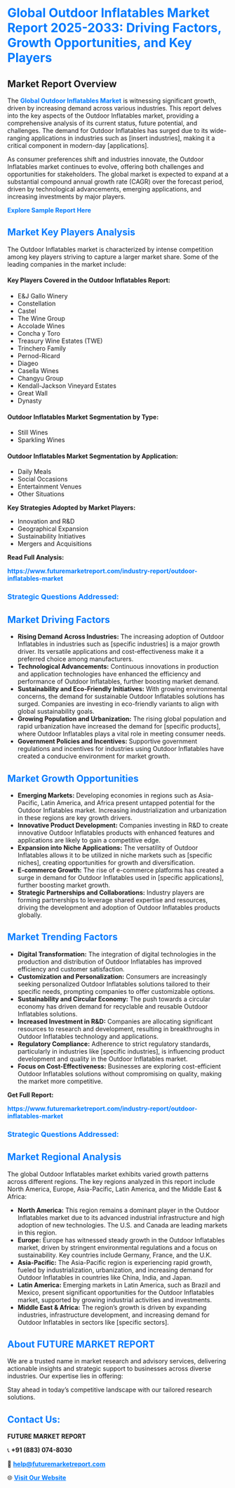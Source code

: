 <h1 style="color: #007BFF;">Global Outdoor Inflatables Market Report 2025-2033: Driving Factors, Growth Opportunities, and Key Players</h1>

<section id="overview">
<h2>Market Report Overview</h2>
<p>The <a href="https://www.futuremarketreport.com/industry-report/outdoor-inflatables-market" style="color: #007BFF; text-decoration: none;"><strong>Global Outdoor Inflatables Market</strong></a> is witnessing significant growth, driven by increasing demand across various industries. This report delves into the key aspects of the Outdoor Inflatables market, providing a comprehensive analysis of its current status, future potential, and challenges. The demand for Outdoor Inflatables has surged due to its wide-ranging applications in industries such as [insert industries], making it a critical component in modern-day [applications].</p>
<p>As consumer preferences shift and industries innovate, the Outdoor Inflatables market continues to evolve, offering both challenges and opportunities for stakeholders. The global market is expected to expand at a substantial compound annual growth rate (CAGR) over the forecast period, driven by technological advancements, emerging applications, and increasing investments by major players.</p>
</section>

<section id="overview">
<p><a href="https://www.futuremarketreport.com/request-sample/reportId=31941" style="color: #007BFF; text-decoration: none;"><strong>Explore Sample Report Here</strong></a></p>
</section>

<section id="key-players">
<h2 style="color: #007BFF;">Market Key Players Analysis</h2>
<p>The Outdoor Inflatables market is characterized by intense competition among key players striving to capture a larger market share. Some of the leading companies in the market include:</p>
<h4>Key Players Covered in the Outdoor Inflatables Report:</h4>
<ul><li>E&amp;J Gallo Winery</li><li>Constellation</li><li>Castel</li><li>The Wine Group</li><li>Accolade Wines</li><li>Concha y Toro</li><li>Treasury Wine Estates (TWE)</li><li>Trinchero Family</li><li>Pernod-Ricard</li><li>Diageo</li><li>Casella Wines</li><li>Changyu Group</li><li>Kendall-Jackson Vineyard Estates</li><li>Great Wall</li><li>Dynasty</li></ul>
<h4>Outdoor Inflatables Market Segmentation by Type:</h4>
<ul><li>Still Wines</li><li>Sparkling Wines</li></ul>

<h4>Outdoor Inflatables Market Segmentation by Application:</h4>
<ul><li>Daily Meals</li><li>Social Occasions</li><li>Entertainment Venues</li><li>Other Situations</li></ul>
<p><strong>Key Strategies Adopted by Market Players:</strong></p>
<ul>
<li>Innovation and R&D</li>
<li>Geographical Expansion</li>
<li>Sustainability Initiatives</li>
<li>Mergers and Acquisitions</li>
</ul>
</section>

<section>
<p><strong>Read Full Analysis: </strong></p><a href="https://www.futuremarketreport.com/industry-report/outdoor-inflatables-market" style="color: #007BFF; text-decoration: none;"><strong>https://www.futuremarketreport.com/industry-report/outdoor-inflatables-market</strong></a>
<h3 style="color: #007BFF;">Strategic Questions Addressed:</h3>
</section>

<section id="driving-factors">
<h2 style="color: #007BFF;">Market Driving Factors</h2>
<ul>
<li><strong>Rising Demand Across Industries:</strong> The increasing adoption of Outdoor Inflatables in industries such as [specific industries] is a major growth driver. Its versatile applications and cost-effectiveness make it a preferred choice among manufacturers.</li>
<li><strong>Technological Advancements:</strong> Continuous innovations in production and application technologies have enhanced the efficiency and performance of Outdoor Inflatables, further boosting market demand.</li>
<li><strong>Sustainability and Eco-Friendly Initiatives:</strong> With growing environmental concerns, the demand for sustainable Outdoor Inflatables solutions has surged. Companies are investing in eco-friendly variants to align with global sustainability goals.</li>
<li><strong>Growing Population and Urbanization:</strong> The rising global population and rapid urbanization have increased the demand for [specific products], where Outdoor Inflatables plays a vital role in meeting consumer needs.</li>
<li><strong>Government Policies and Incentives:</strong> Supportive government regulations and incentives for industries using Outdoor Inflatables have created a conducive environment for market growth.</li>
</ul>
</section>

<section id="growth-opportunities">
<h2 style="color: #007BFF;">Market Growth Opportunities</h2>
<ul>
<li><strong>Emerging Markets:</strong> Developing economies in regions such as Asia-Pacific, Latin America, and Africa present untapped potential for the Outdoor Inflatables market. Increasing industrialization and urbanization in these regions are key growth drivers.</li>
<li><strong>Innovative Product Development:</strong> Companies investing in R&D to create innovative Outdoor Inflatables products with enhanced features and applications are likely to gain a competitive edge.</li>
<li><strong>Expansion into Niche Applications:</strong> The versatility of Outdoor Inflatables allows it to be utilized in niche markets such as [specific niches], creating opportunities for growth and diversification.</li>
<li><strong>E-commerce Growth:</strong> The rise of e-commerce platforms has created a surge in demand for Outdoor Inflatables used in [specific applications], further boosting market growth.</li>
<li><strong>Strategic Partnerships and Collaborations:</strong> Industry players are forming partnerships to leverage shared expertise and resources, driving the development and adoption of Outdoor Inflatables products globally.</li>
</ul>
</section>

<section id="trending-factors">
<h2 style="color: #007BFF;">Market Trending Factors</h2>
<ul>
<li><strong>Digital Transformation:</strong> The integration of digital technologies in the production and distribution of Outdoor Inflatables has improved efficiency and customer satisfaction.</li>
<li><strong>Customization and Personalization:</strong> Consumers are increasingly seeking personalized Outdoor Inflatables solutions tailored to their specific needs, prompting companies to offer customizable options.</li>
<li><strong>Sustainability and Circular Economy:</strong> The push towards a circular economy has driven demand for recyclable and reusable Outdoor Inflatables solutions.</li>
<li><strong>Increased Investment in R&D:</strong> Companies are allocating significant resources to research and development, resulting in breakthroughs in Outdoor Inflatables technology and applications.</li>
<li><strong>Regulatory Compliance:</strong> Adherence to strict regulatory standards, particularly in industries like [specific industries], is influencing product development and quality in the Outdoor Inflatables market.</li>
<li><strong>Focus on Cost-Effectiveness:</strong> Businesses are exploring cost-efficient Outdoor Inflatables solutions without compromising on quality, making the market more competitive.</li>
</ul>
</section>

<section>
<p><strong>Get Full Report: </strong></p><a href="https://www.futuremarketreport.com/industry-report/outdoor-inflatables-market" style="color: #007BFF; text-decoration: none;"><strong>https://www.futuremarketreport.com/industry-report/outdoor-inflatables-market</strong></a>
<h3 style="color: #007BFF;">Strategic Questions Addressed:</h3>
</section>


<section id="regional-analysis">
<h2 style="color: #007BFF;">Market Regional Analysis</h2>
<p>The global Outdoor Inflatables market exhibits varied growth patterns across different regions. The key regions analyzed in this report include North America, Europe, Asia-Pacific, Latin America, and the Middle East & Africa:</p>
<ul>
<li><strong>North America:</strong> This region remains a dominant player in the Outdoor Inflatables market due to its advanced industrial infrastructure and high adoption of new technologies. The U.S. and Canada are leading markets in this region.</li>
<li><strong>Europe:</strong> Europe has witnessed steady growth in the Outdoor Inflatables market, driven by stringent environmental regulations and a focus on sustainability. Key countries include Germany, France, and the U.K.</li>
<li><strong>Asia-Pacific:</strong> The Asia-Pacific region is experiencing rapid growth, fueled by industrialization, urbanization, and increasing demand for Outdoor Inflatables in countries like China, India, and Japan.</li>
<li><strong>Latin America:</strong> Emerging markets in Latin America, such as Brazil and Mexico, present significant opportunities for the Outdoor Inflatables market, supported by growing industrial activities and investments.</li>
<li><strong>Middle East & Africa:</strong> The region’s growth is driven by expanding industries, infrastructure development, and increasing demand for Outdoor Inflatables in sectors like [specific sectors].</li>
</ul>
</section>

<footer>
<h2 style="color: #007BFF;">About FUTURE MARKET REPORT</h2>
<p>We are a trusted name in market research and advisory services, delivering actionable insights and strategic support to businesses across diverse industries. Our expertise lies in offering:</p>

<p>Stay ahead in today’s competitive landscape with our tailored research solutions.</p>

<h2 style="color: #007BFF;">Contact Us:</h2>
<p><strong>FUTURE MARKET REPORT</strong></p>
<p>📞 <strong>+91 (883) 074-8030</strong></p>
<p>📧 <strong><a href="mailto:help@futuremarketreport.com" style="color: #007BFF;">help@futuremarketreport.com</a></strong></p>
<p>🌐 <strong><a href="https://www.futuremarketreport.com/" style="color: #007BFF;">Visit Our Website</a></strong></p>
</footer>